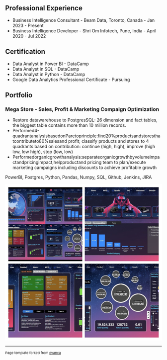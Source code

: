 ## Professional Experience

- Business Intelligence Consultant - Beam Data, Toronto, Canada - Jan 2023 - Present
- Business Intelligence Developer  - Shri Om Infotech, Pune, India - April 2020 - Jul 2022 

## Certification

- Data Analyst in Power BI - DataCamp
- Data Analyst in SQL - DataCamp
- Data Analyst in Python - DataCamp
- Google Data Analytics Professional Certificate - Pursuing

## Portfolio

### Mega Store - Sales, Profit & Marketing Compaign Optimization


- Restore datawarehouse to PostgresSQL: 26 dimension and fact tables, the biggest table contains more than 10
million records.
- Performed4-quadrantanalysisbasedonParetoprinciple:find20%productsandstoresthatcontributeto80%salesand profit; classify products and stores to 4 quadrants based on contribution: continue (high, high), improve (high low, low high), stop (low, low)
- Performedorganicgrowthanalysis:separateorganicgrowthbyvolumeimpactandpricingimpact,helpproductand pricing team to plan/execute marketing campaigns including discounts to achieve profitable growth

PowerBI, Postgres, Python, Pandas, Numpy, SQL, Github, Jenkins, JIRA

<img src="images/Project1_Thumbnail2.png?raw=true"/>



<!---
[Project 2 Title](/pdf/sample_presentation.pdf)
<img src="images/dummy_thumbnail.jpg?raw=true"/>

---
[Project 3 Title](http://example.com/)
<img src="images/dummy_thumbnail.jpg?raw=true"/>

---

### Category Name 2

- [Project 1 Title](http://example.com/)
- [Project 2 Title](http://example.com/)
- [Project 3 Title](http://example.com/)
- [Project 4 Title](http://example.com/)
- [Project 5 Title](http://example.com/)

---
--->




---
<p style="font-size:11px">Page template forked from <a href="https://github.com/evanca/quick-portfolio">evanca</a></p>
<!-- Remove above link if you don't want to attibute -->
